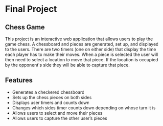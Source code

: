 # Final Project

## Chess Game

This project is an interactive web application that allows users to play the game chess. A chessboard and pieces are generated, set up, and displayed to the users. There are two timers (one on either side) that display the time each player has to make their moves. When a piece is selected the user will then need to select a location to move that piece. If the location is occupied by the opponent's side they will be able to capture that piece.

## Features

- Generates a checkered chessboard
- Sets up the chess pieces on both sides
- Displays user timers and counts down
- Changes which sides timer counts down depending on whose turn it is
- Allows users to select and move their pieces
- Allows users to capture the other user’s pieces
